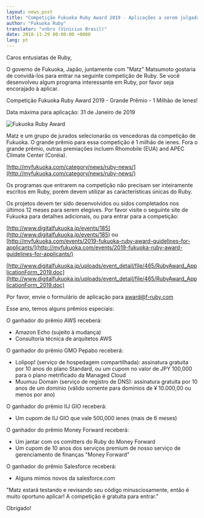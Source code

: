 ```yaml
---
layout: news_post
title: "Competição Fukuoka Ruby Award 2019 - Aplicações a serem julgadas pelo Matz"
author: "Fukuoka Ruby"
translator: "vnbrs (Vinicius Brasil)"
date: 2018-11-29 00:00:00 +0000
lang: pt
---
```


Caros entusiatas de Ruby,

O governo de Fukuoka, Japão, juntamente com "Matz" Matsumoto gostaria de convidá-los para entrar na seguinte competição de Ruby. Se você desenvolveu algum programa interessante em Ruby, por favor seja encorajado à aplicar.

Competição Fukuoka Ruby Award 2019 - Grande Prêmio - 1 Milhão de Ienes!

Data máxima para aplicação: 31 de Janeiro de 2019

![Fukuoka Ruby Award](http://www.digitalfukuoka.jp/javascripts/kcfinder/upload/images/fukuokarubyaward2017.png)

Matz e um grupo de jurados selecionarão os vencedoras da competição de Fukuoka. O grande prêmio para essa competição é 1 milhão de ienes. Fora o grande prêmio, outras premiações incluem Rhomobile (EUA) and APEC Climate Center (Coréia).

[http://myfukuoka.com/category/news/ruby-news/](http://myfukuoka.com/category/news/ruby-news/)

Os programas que entrarem na competição não precisam ser inteiramente escritos em Ruby, porém devem utilizar as características únicas do Ruby.

Os projetos devem ter sido desenvolvidos ou sidos completados nos últimos 12 meses para serem elegíves. Por favor visite o seguinte site de Fukuoka para detalhes adicionais, ou para entrar para a competição:

[http://www.digitalfukuoka.jp/events/185](http://www.digitalfukuoka.jp/events/185)
ou
[http://myfukuoka.com/events/2019-fukuoka-ruby-award-guidelines-for-applicants/](http://myfukuoka.com/events/2019-fukuoka-ruby-award-guidelines-for-applicants/)

[http://www.digitalfukuoka.jp/uploads/event_detail/file/465/RubyAward_ApplicationForm_2019.doc](http://www.digitalfukuoka.jp/uploads/event_detail/file/465/RubyAward_ApplicationForm_2019.doc)

Por favor, envie o formulário de aplicação para award@f-ruby.com

Esse ano, temos alguns prêmios especiais:

O ganhador do prêmio AWS receberá:

* Amazon Echo (sujeito à mudança)
* Consultoria técnica de arquitetos AWS

O ganhador do prêmio GMO Pepabo receberá:

* Lolipop! (serviço de hospedagem compartilhada): assinatura gratuita por 10 anos do plano Standard, ou um cupom no valor de JPY 100,000 para o plano metrificado da Managed Cloud
* Muumuu Domain (serviço de registro de DNS): assinatura gratuita por 10 anos de um domínio (válido somente para domínios de ¥ 10.000,00 ou menos por ano)

O ganhador do prêmio IIJ GIO receberá:

* Um cupom de IIJ GIO que vale 500,000 ienes (mais de 6 meses)

O ganhador do prêmio Money Forward receberá:

* Um jantar com os comitters do Ruby do Money Forward
* Um cupom de 10 anos dos serviços premium de nosso serviço de gerenciamento de finanças "Money Forward"

O ganhador do prêmio Salesforce receberá:

* Alguns mimos novos da salesforce.com

"Matz estará testando e revisando seu código minusciosamente, então é muito oportuno aplicar! A competição é gratuita para entrar."

Obrigado!
